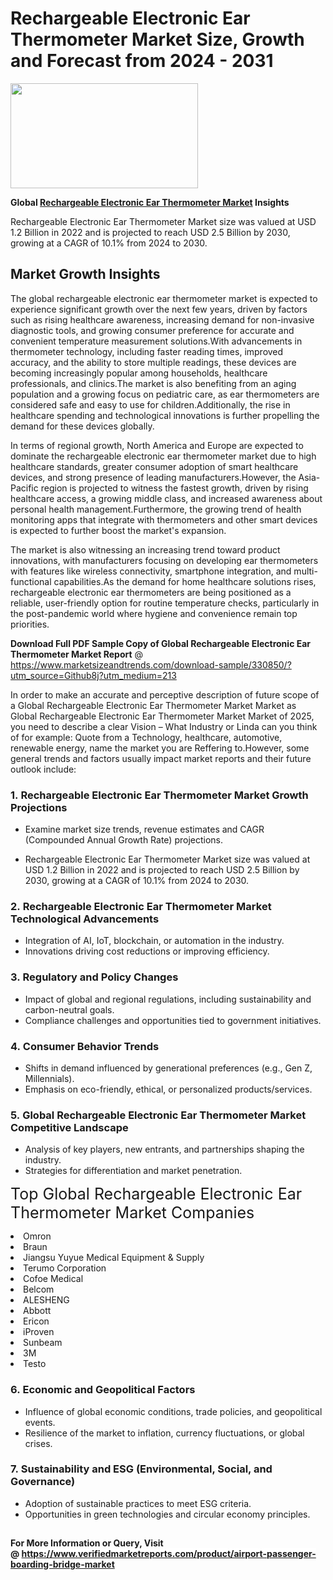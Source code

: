 <H1>Rechargeable Electronic Ear Thermometer Market Size, Growth and Forecast from 2024 - 2031</H1><img class="aligncenter size-medium wp-image-584254" src="https://thirdeyenews.in/wp-content/uploads/2024/09/Global-Market-Research-300x168.jpeg" alt="" width="300" height="168" /><p><strong>Global&nbsp;<a href="https://www.marketsizeandtrends.com/download-sample/330850/?utm_source=Github8j?utm_medium=213">Rechargeable Electronic Ear Thermometer Market</a> Insights</strong></p><p>Rechargeable Electronic Ear Thermometer Market size was valued at USD 1.2 Billion in 2022 and is projected to reach USD 2.5 Billion by 2030, growing at a CAGR of 10.1% from 2024 to 2030.</p><p><h2>Market Growth Insights</h2> <p>The global rechargeable electronic ear thermometer market is expected to experience significant growth over the next few years, driven by factors such as rising healthcare awareness, increasing demand for non-invasive diagnostic tools, and growing consumer preference for accurate and convenient temperature measurement solutions.With advancements in thermometer technology, including faster reading times, improved accuracy, and the ability to store multiple readings, these devices are becoming increasingly popular among households, healthcare professionals, and clinics.The market is also benefiting from an aging population and a growing focus on pediatric care, as ear thermometers are considered safe and easy to use for children.Additionally, the rise in healthcare spending and technological innovations is further propelling the demand for these devices globally.</p> <p>In terms of regional growth, North America and Europe are expected to dominate the rechargeable electronic ear thermometer market due to high healthcare standards, greater consumer adoption of smart healthcare devices, and strong presence of leading manufacturers.However, the Asia-Pacific region is projected to witness the fastest growth, driven by rising healthcare access, a growing middle class, and increased awareness about personal health management.Furthermore, the growing trend of health monitoring apps that integrate with thermometers and other smart devices is expected to further boost the market's expansion.</p> <p>The market is also witnessing an increasing trend toward product innovations, with manufacturers focusing on developing ear thermometers with features like wireless connectivity, smartphone integration, and multi-functional capabilities.As the demand for home healthcare solutions rises, rechargeable electronic ear thermometers are being positioned as a reliable, user-friendly option for routine temperature checks, particularly in the post-pandemic world where hygiene and convenience remain top priorities.</p> <p><span class=""><strong>Download Full PDF Sample Copy of Global Rechargeable Electronic Ear Thermometer Market Report</strong> @ <a href="https://www.marketsizeandtrends.com/download-sample/330850/?utm_source=Github8j?utm_medium=213" target="_blank">https://www.marketsizeandtrends.com/download-sample/330850/?utm_source=Github8j?utm_medium=213</a></span></p><p>In order to make an accurate and perceptive description of future scope of a Global&nbsp;Rechargeable Electronic Ear Thermometer Market Market as Global&nbsp;Rechargeable Electronic Ear Thermometer Market Market of 2025, you need to describe a clear Vision &ndash; What Industry or Linda can you think of for example: Quote from a Technology, healthcare, automotive, renewable energy, name the market you are Reffering to.However, some general trends and factors usually impact market reports and their future outlook include:</p><h3>1.&nbsp;<strong>Rechargeable Electronic Ear Thermometer Market Growth Projections</strong></h3><ul><li>Examine market size trends, revenue estimates and CAGR (Compounded Annual Growth Rate) projections.</li><li><p>Rechargeable Electronic Ear Thermometer Market size was valued at USD 1.2 Billion in 2022 and is projected to reach USD 2.5 Billion by 2030, growing at a CAGR of 10.1% from 2024 to 2030.</p></li></ul><h3>2.&nbsp;<strong>Rechargeable Electronic Ear Thermometer Market Technological Advancements</strong></h3><ul><li>Integration of AI, IoT, blockchain, or automation in the industry.</li><li>Innovations driving cost reductions or improving efficiency.</li></ul><h3>3.&nbsp;<strong>Regulatory and Policy Changes</strong></h3><ul><li>Impact of global and regional regulations, including sustainability and carbon-neutral goals.</li><li>Compliance challenges and opportunities tied to government initiatives.</li></ul><h3>4.&nbsp;<strong>Consumer Behavior Trends</strong></h3><ul><li>Shifts in demand influenced by generational preferences (e.g., Gen Z, Millennials).</li><li>Emphasis on eco-friendly, ethical, or personalized products/services.</li></ul><h3>5.&nbsp;<strong>Global Rechargeable Electronic Ear Thermometer Market Competitive Landscape</strong></h3><ul><li>Analysis of key players, new entrants, and partnerships shaping the industry.</li><li>Strategies for differentiation and market penetration.</li></ul><p data-pm-slice="1 1 []"><span style="color: inherit; font-family: inherit; font-size: 25px;">Top Global Rechargeable Electronic Ear Thermometer Market Companies</span></p><div class="" data-test-id=""><p><li>Omron</li><li> Braun</li><li> Jiangsu Yuyue Medical Equipment & Supply</li><li> Terumo Corporation</li><li> Cofoe Medical</li><li> Belcom</li><li> ALESHENG</li><li> Abbott</li><li> Ericon</li><li> iProven</li><li> Sunbeam</li><li> 3M</li><li> Testo</li></p></div><h3>6.&nbsp;<strong>Economic and Geopolitical Factors</strong></h3><ul><li>Influence of global economic conditions, trade policies, and geopolitical events.</li><li>Resilience of the market to inflation, currency fluctuations, or global crises.</li></ul><h3>7.&nbsp;<strong>Sustainability and ESG (Environmental, Social, and Governance)</strong></h3><ul><li>Adoption of sustainable practices to meet ESG criteria.</li><li>Opportunities in green technologies and circular economy principles.</li></ul><h2><strong style="font-size: 14px;">For More Information or Query, Visit @&nbsp;</strong><a style="background-color: #ffffff; font-size: 14px;" href="https://www.marketsizeandtrends.com/report/rechargeable-electronic-ear-thermometer-market/" target="_blank">https://www.verifiedmarketreports.com/product/airport-passenger-boarding-bridge-market</a></h2>